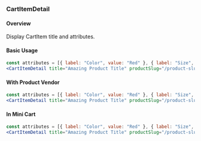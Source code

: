 ### CartItemDetail

#### Overview
Display CartItem title and attributes.

#### Basic Usage
```jsx
const attributes = [{ label: "Color", value: "Red" }, { label: "Size", value: "Medium" }];
<CartItemDetail title="Amazing Product Title" productSlug="/product-slug" attributes={attributes} />
```

#### With Product Vendor
```jsx
const attributes = [{ label: "Color", value: "Red" }, { label: "Size", value: "Medium" }];
<CartItemDetail title="Amazing Product Title" productSlug="/product-slug" productVendor="Patagonia" attributes={attributes} />
```

#### In Mini Cart
```jsx
const attributes = [{ label: "Color", value: "Red" }, { label: "Size", value: "Medium" }];
<CartItemDetail title="Amazing Product Title" productSlug="/product-slug" productVendor="Patagonia" attributes={attributes} isMiniCart />
```
